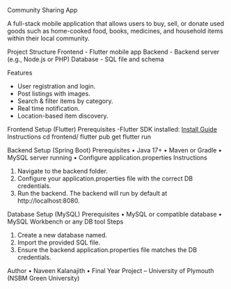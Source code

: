 Community Sharing App

A full-stack mobile application that allows users to buy, sell, or donate used goods such as home-cooked food, books, medicines, and household items within their local community.

Project Structure
Frontend - Flutter mobile app
Backend - Backend server (e.g., Node.js or PHP)
Database - SQL file and schema

Features
- User registration and login.
- Post listings with images.
- Search & filter items by category.
- Real time notification.
- Location-based item discovery.

Frontend Setup (Flutter)
Prerequisites
-Flutter SDK installed: [Install Guide](https://flutter.dev/docs/get-started/install)
Instructions
cd frontend/
flutter pub get
flutter run

Backend Setup (Spring Boot)
Prerequisites
•	Java 17+
•	Maven or Gradle
•	MySQL server running
•	Configure application.properties
Instructions
1.	Navigate to the backend folder.
2.	Configure your application.properties file with the correct DB credentials.
3.	Run the backend.
The backend will run by default at http://localhost:8080.

Database Setup (MySQL)
Prerequisites
•	MySQL or compatible database
•	MySQL Workbench or any DB tool
Steps
1.	Create a new database named.
2.	Import the provided SQL file.
3.	Ensure the backend application.properties file matches the DB credentials.

Author
•	Naveen Kalanajith 
•	Final Year Project – University of Plymouth (NSBM Green University)
